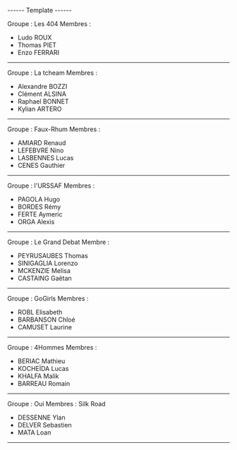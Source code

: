 ------ Template ------

Groupe : Les 404
Membres :
- Ludo ROUX
- Thomas PIET
- Enzo FERRARI

----------------------

Groupe : La tcheam
Membres :

- Alexandre BOZZI
- Clément ALSINA
- Raphael BONNET
- Kylian ARTERO

----------------------

Groupe : Faux-Rhum
Membres :
- AMIARD Renaud
- LEFEBVRE Nino
- LASBENNES Lucas
- CENES Gauthier

----------------------

Groupe : l'URSSAF
Membres :
- PAGOLA Hugo
- BORDES Rémy
- FERTE Aymeric
- ORGA Alexis

----------------------

Groupe : Le Grand Debat 
Membre : 
- PEYRUSAUBES Thomas
- SINIGAGLIA Lorenzo
- MCKENZIE Melisa
- CASTAING Gaëtan

----------------------

Groupe : GoGirls
Membres :
- ROBL Elisabeth
- BARBANSON Chloé
- CAMUSET Laurine 

----------------------
  
Groupe : 4Hommes
Membres :
- BERIAC Mathieu
- KOCHEÏDA Lucas
- KHALFA Malik
- BARREAU Romain

----------------------

Groupe : Oui
Membres : Silk Road
- DESSENNE Ylan
- DELVER Sebastien
- MATA Loan

----------------------
